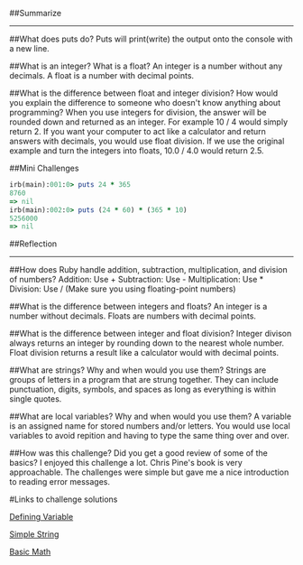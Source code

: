 ##Summarize
***

##What does puts do?
Puts will print(write) the output onto the console with a new line.

##What is an integer? What is a float?
An integer is a number without any decimals. A float is a number with decimal points.

##What is the difference between float and integer division? How would you explain the difference to someone who doesn't know anything about programming?
When you use integers for division, the answer will be rounded down and returned as an integer. For example 10 / 4 would simply return 2. If you want your computer to act like a calculator and return answers with decimals, you would use float division. If we use the original example and turn the integers into floats, 10.0 / 4.0 would return 2.5. 

##Mini Challenges

```ruby
irb(main):001:0> puts 24 * 365
8760
=> nil
irb(main):002:0> puts (24 * 60) * (365 * 10)
5256000
=> nil
```
##Reflection
***

##How does Ruby handle addition, subtraction, multiplication, and division of numbers?
Addition: Use +
Subtraction: Use -
Multiplication: Use *
Division: Use / (Make sure you using floating-point numbers)

##What is the difference between integers and floats?
An integer is a number without decimals. Floats are numbers with decimal points.

##What is the difference between integer and float division?
Integer divison always returns an integer by rounding down to the nearest whole number. Float division returns a result like a calculator would with decimal points.

##What are strings? Why and when would you use them?
Strings are groups of letters in a program that are strung together. They can include punctuation, digits, symbols, and spaces as long as everything is within single quotes.

##What are local variables? Why and when would you use them?
A variable is an assigned name for stored numbers and/or letters. You would use local variables to avoid repition and having to type the same thing over and over.

##How was this challenge? Did you get a good review of some of the basics?
I enjoyed this challenge a lot. Chris Pine's book is very approachable. The challenges were simple but gave me a nice introduction to reading error messages.

#Links to challenge solutions

[Defining Variable](https://github.com/oanhcodes/phase-0/blob/master/week-4/defining-variables.rb)

[Simple String](https://github.com/oanhcodes/phase-0/blob/master/week-4/simple-string.rb)

[Basic Math](https://github.com/oanhcodes/phase-0/blob/master/week-4/basic-math.rb)